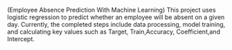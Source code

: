 (Employee Absence Prediction With Machine Learning) This project uses logistic regression to predict whether an employee will be absent on a given day. Currently, the completed steps include data processing, model training, and calculating key values such as Target, Train,Accuracy, Coefficient,and Intercept.

